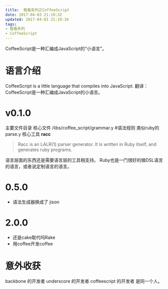 ```yaml
---
title:  粗看系列之CoffeeScript
date: 2017-04-03 21:19:32
updated: 2017-04-03 21:19:34
tags: 
- 粗看系列
- CoffeeScript
---
```


CoffeeScript是一种汇编成JavaScript的“小语言”。
<!--more-->
# 语言介绍
CoffeeScript is a little language that compiles into JavaScript.
翻译：CoffeeScript是一种汇编成JavaScript的小语言。
# v0.1.0
主要文件目录
核心文件
/libs/coffee_script/grammar.y #语法规则 类似ruby的 parse.y
核心工具
**racc**
> Racc is an LALR(1) parser generator. It is written in Ruby itself, and generates ruby programs.

语言层面的东西还是需要语言层的工具相支持。
Ruby也是一门很好的做DSL语言的语言，或者说定制语言的语言。
# 0.5.0
- 语法生成器换成了 jison
# 2.0.0 
- 还是cake取代吗Rake
- 用coffee开发coffee

# 意外收获
backbone 的开发者
underscore 的开发者
coffeescript 的开发者
是同一个人。

